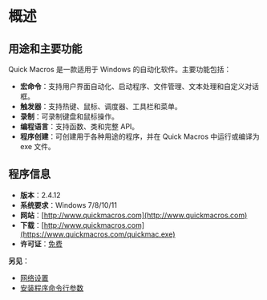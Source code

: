 # 概述

## 用途和主要功能

Quick Macros 是一款适用于 Windows 的自动化软件。主要功能包括：

- **宏命令**：支持用户界面自动化、启动程序、文件管理、文本处理和自定义对话框。
- **触发器**：支持热键、鼠标、调度器、工具栏和菜单。
- **录制**：可录制键盘和鼠标操作。
- **编程语言**：支持函数、类和完整 API。
- **程序创建**：可创建用于各种用途的程序，并在 Quick Macros 中运行或编译为 exe 文件。

## 程序信息

- **版本**：2.4.12
- **系统要求**：Windows 7/8/10/11
- **网站**：[http://www.quickmacros.com](http://www.quickmacros.com)
- **下载**：[http://www.quickmacros.com](https://www.quickmacros.com/quickmac.exe)
- **许可证**：[免费](IDP_LICENSE.md)

**另见**：
- [网络设置](IDH_NETWORK.md)
- [安装程序命令行参数](../Other/IDP_SETUP.md)